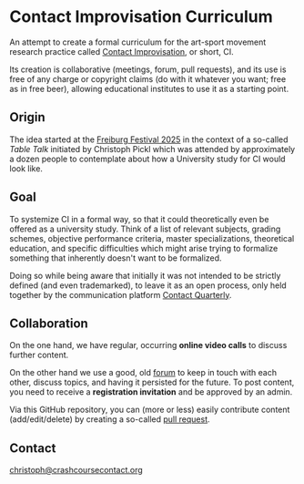 # Contact Improvisation Curriculum

An attempt to create a formal curriculum for the art-sport movement research practice called [Contact Improvisation](https://en.wikipedia.org/wiki/Contact_improvisation), or short, CI.

Its creation is collaborative (meetings, forum, pull requests), and its use is free of any charge or copyright claims (do with it whatever you want; free as in free beer), allowing educational institutes to use it as a starting point.

## Origin

The idea started at the [Freiburg Festival 2025](https://contactfestival.de) in the context of a so-called _Table Talk_ initiated by Christoph Pickl which was attended by approximately a dozen people to contemplate about how a University study for CI would look like.

## Goal

To systemize CI in a formal way, so that it could theoretically even be offered as a university study.
Think of a list of relevant subjects, grading schemes, objective performance criteria, master specializations, theoretical education, and specific difficulties which might arise trying to formalize something that inherently doesn't want to be formalized.

Doing so while being aware that initially it was not intended to be strictly defined (and even trademarked), to leave it as an open process, only held together by the communication platform [Contact Quarterly](https://contactquarterly.com).

## Collaboration

On the one hand, we have regular, occurring **online video calls** to discuss further content.

On the other hand we use a good, old [forum](https://contactcurriculum.freeforums.net) to keep in touch with each other, discuss topics, and having it persisted for the future. To post content, you need to receive a **registration invitation** and be approved by an admin.

Via this GitHub repository, you can (more or less) easily contribute content (add/edit/delete) by creating a so-called [pull request](https://github.blog/developer-skills/github/beginners-guide-to-github-creating-a-pull-request/).

## Contact

[christoph@crashcoursecontact.org](mailto:christoph@crashcoursecontact.org)
